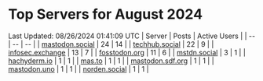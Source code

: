 # Top Servers for August 2024
Last Updated: 08/26/2024 01:41:09 UTC
| Server | Posts | Active Users |
| -- | -- | -- |
| [mastodon.social](https://mastodon.social/tags/PowerShell) | 24 | 14 |
| [techhub.social](https://techhub.social/tags/PowerShell) | 22 | 9 |
| [infosec.exchange](https://infosec.exchange/tags/PowerShell) | 13 | 7 |
| [fosstodon.org](https://fosstodon.org/tags/PowerShell) | 11 | 6 |
| [mstdn.social](https://mstdn.social/tags/PowerShell) | 3 | 1 |
| [hachyderm.io](https://hachyderm.io/tags/PowerShell) | 1 | 1 |
| [mas.to](https://mas.to/tags/PowerShell) | 1 | 1 |
| [mastodon.sdf.org](https://mastodon.sdf.org/tags/PowerShell) | 1 | 1 |
| [mastodon.uno](https://mastodon.uno/tags/PowerShell) | 1 | 1 |
| [norden.social](https://norden.social/tags/PowerShell) | 1 | 1 |
